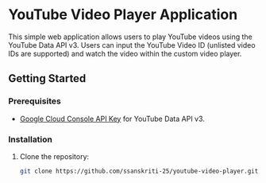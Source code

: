 # YouTube Video Player Application

This simple web application allows users to play YouTube videos using the YouTube Data API v3. Users can input the YouTube Video ID (unlisted video IDs are supported) and watch the video within the custom video player.

## Getting Started

### Prerequisites

- [Google Cloud Console API Key](https://developers.google.com/youtube/registering_an_application) for YouTube Data API v3.

### Installation

1. Clone the repository:

   ```bash
   git clone https://github.com/ssanskriti-25/youtube-video-player.git
